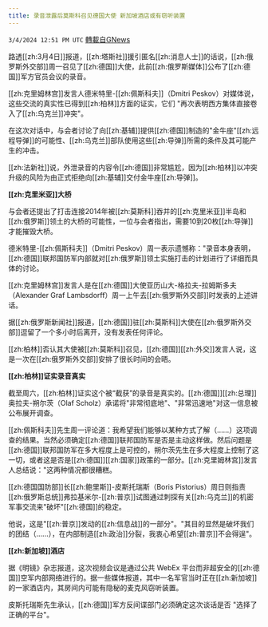 ```yaml
---
title: 录音泄露后莫斯科召见德国大使 新加坡酒店或有窃听装置
---
```

`3/4/2024 12:51 PM UTC` [轉載自GNews](https://gnews.org/articles/2363780)

路透[[zh:3月4日]]报道，[[zh:塔斯社]]援引匿名[[zh:消息人士]]的话说，[[zh:俄罗斯外交部]]周一召见了[[zh:德国]]大使，此前[[zh:俄罗斯媒体]]公布了[[zh:德国]]军方官员会议的录音。

[[zh:克里姆林宫]]发言人德米特里-[[zh:佩斯科夫]]（Dmitri Peskov）对媒体说，这些交流的真实性已得到[[zh:柏林]]方面的证实，它们 "再次表明西方集体直接卷入了[[zh:乌克兰]]冲突"。

在这次对话中，与会者讨论了向[[zh:基辅]]提供[[zh:德国]]制造的"金牛座"[[zh:远程导弹]]的可能性、[[zh:乌克兰]]部队使用这些[[zh:导弹]]所需的条件及其可能产生的冲击。

[[zh:法新社]]说，外泄录音的内容令[[zh:德国]]非常尴尬，因为[[zh:柏林]]以冲突升级的风险为由正式拒绝向[[zh:基辅]]交付金牛座[[zh:导弹]]。

**[[zh:克里米亚]]大桥**

与会者还提出了打击连接2014年被[[zh:莫斯科]]吞并的[[zh:克里米亚]]半岛和[[zh:俄罗斯]]领土的大桥的可能性，一位与会者指出，需要10到20枚[[zh:导弹]]才能摧毁大桥。

德米特里-[[zh:佩斯科夫]]（Dmitri Peskov）周一表示遗憾称："录音本身表明，[[zh:德国]]联邦国防军内部就对[[zh:俄罗斯]]领土实施打击的计划进行了详细而具体的讨论。

[[zh:克里姆林宫]]发言人是在[[zh:德国]]大使亚历山大-格拉夫-拉姆斯多夫（Alexander Graf Lambsdorff）周一上午去[[zh:俄罗斯外交部]]时发表的上述讲话。

据[[zh:俄罗斯新闻社]]报道，[[zh:德国]]驻[[zh:莫斯科]]大使在[[zh:俄罗斯外交部]]逗留了一个多小时后离开，没有发表任何评论。

[[zh:柏林]]否认其大使被[[zh:莫斯科]]召见，[[zh:德国]][[zh:外交]]发言人说，这是一次在[[zh:俄罗斯外交部]]安排了很长时间的会晤。

**[[zh:柏林]]证实录音真实**

截至周六，[[zh:柏林]]证实这个被“截获”的录音是真实的。[[zh:德国]][[zh:总理]]奥拉夫-朔尔茨（Olaf Scholz）承诺将"非常彻底地"、"非常迅速地"对这一信息被公布展开调查。

[[zh:佩斯科夫]]先生周一评论道：我希望我们能够以某种方式了解（……）这项调查的结果。当然必须确定[[zh:德国]]联邦国防军是否是主动这样做。然后问题是[[zh:德国]]联邦国防军在多大程度上是可控的，朔尔茨先生在多大程度上控制了这一切，或者这是否是[[zh:德国]][[zh:国家]]政策的一部分。[[zh:克里姆林宫]]发言人总结说："这两种情况都很糟糕。

[[zh:德国国防部]]长[[zh:鲍里斯]]-皮斯托瑞斯（Boris Pistorius）周日则指责[[zh:俄罗斯总统]]弗拉基米尔-[[zh:普京]]试图通过刺探有关[[zh:乌克兰]]的机密军事交流来"破坏"[[zh:德国]]的稳定。

他说，这是"[[zh:普京]]发动的[[zh:信息战]]的一部分"。"其目的显然是破坏我们的团结（......），在内部制造[[zh:政治]]分裂，我衷心希望[[zh:普京]]不会得逞"。

**[[zh:新加坡]]酒店**

据《明镜》杂志报道，这次视频会议是通过公共 WebEx 平台而非超安全的[[zh:德国]]空军内部网络进行的。据一些媒体报道，其中一名军官当时正在[[zh:新加坡]]的一家酒店内，其房间内可能有隐秘的麦克风窃听装置。

皮斯托瑞斯先生承认，[[zh:德国]]军方反间谍部门必须确定这次谈话是否 "选择了正确的平台"。

